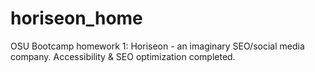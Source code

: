 # horiseon_home
OSU Bootcamp homework 1: Horiseon - an imaginary SEO/social media company. Accessibility &amp; SEO optimization completed.
